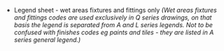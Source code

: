 - Legend sheet - wet areas fixtures and fittings only
_(Wet areas fixtures and fittings codes are used exclusively in Q series drawings,
on that basis the legend is separated from A and L series legends.
Not to be confused with finishes codes eg paints and tiles - they are listed in A series general
legend.)_